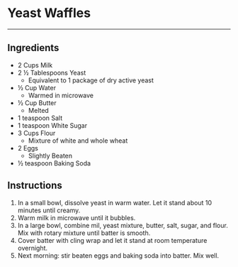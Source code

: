 # Yeast Waffles
---
## Ingredients
- 2 Cups Milk
- 2 ½ Tablespoons Yeast
  - Equivalent to 1 package of dry active yeast
- ½ Cup Water
  - Warmed in microwave
- ½ Cup Butter
  - Melted
- 1 teaspoon Salt
- 1 teaspoon White Sugar
- 3 Cups Flour
  - Mixture of white and whole wheat
- 2 Eggs
  - Slightly Beaten
- ½ teaspoon Baking Soda

## Instructions
1. In a small bowl, dissolve yeast in warm water. Let it stand about 10 minutes until creamy.
2. Warm milk in microwave until it bubbles.
3. In a large bowl, combine mil, yeast mixture, butter, salt, sugar, and flour. Mix with rotary mixture until batter is smooth.
4. Cover batter with cling wrap and let it stand at room temperature overnight.
5. Next morning: stir beaten eggs and baking soda into batter. Mix well.
